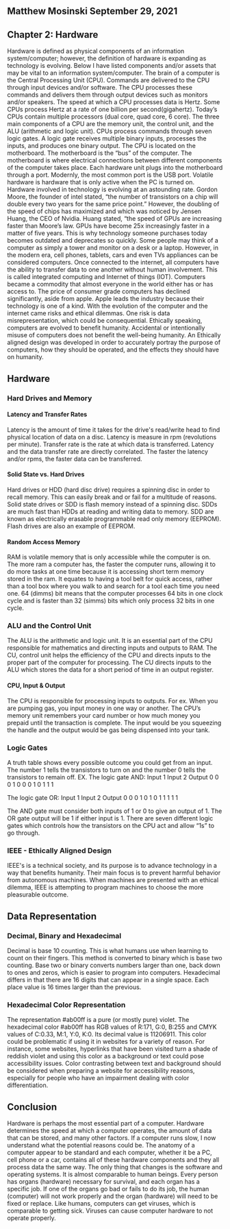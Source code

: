 ## Matthew Mosinski September 29, 2021

## Chapter 2: Hardware 
Hardware is defined as physical components of an information system/computer; however, the definition of hardware is expanding as technology is evolving. Below I have listed components and/or assets that may be vital to an information system/computer.  The brain of a computer is the Central Processing Unit (CPU). Commands are delivered to the CPU through input devices and/or software. The CPU processes these commands and delivers them through output devices such as monitors and/or speakers. The speed at which a CPU processes data is Hertz. Some CPUs process Hertz at a rate of one billion per second(gigahertz). Today’s CPUs contain multiple processors (dual core, quad core, 6 core). The three main components of a CPU are the memory unit, the control unit, and the ALU (arithmetic and logic unit). CPUs process commands through seven logic gates. A logic gate receives multiple binary inputs, processes the inputs, and produces one binary output. The CPU is located on the motherboard. The motherboard is the “bus” of the computer. The motherboard is where electrical connections between different components of the computer takes place. Each hardware unit plugs into the motherboard through a port. Modernly, the most common port is the USB port. Volatile hardware is hardware that is only active when the PC is turned on.
Hardware involved in technology is evolving at an astounding rate. Gordon Moore, the founder of intel stated, “the number of transistors on a chip will double every two years for the same price point.” However, the doubling of the speed of chips has maximized and which was noticed by Jensen Huang, the CEO of Nvidia. Huang stated, “the speed of GPUs are increasing faster than Moore’s law. GPUs have become 25x increasingly faster in a matter of five years. This is why technology someone purchases today becomes outdated and deprecates so quickly.
Some people may think of a computer as simply a tower and monitor on a desk or a laptop. However, in the modern era, cell phones, tablets, cars and even TVs appliances can be considered computers. Once connected to the internet, all computers have the ability to transfer data to one another without human involvement. This is called integrated computing and Internet of things (IOT). Computers became a commodity that almost everyone in the world either has or has access to. The price of consumer grade computers has declined significantly, aside from apple. Apple leads the industry because their technology is one of a kind.
With the evolution of the computer and the internet came risks and ethical dilemmas. One risk is data misrepresentation, which could be consequential. Ethically speaking, computers are evolved to benefit humanity. Accidental or intentionally misuse of computers does not benefit the well-being humanity. An Ethically aligned design was developed in order to accurately portray the purpose of computers, how they should be operated, and the effects they should have on humanity.



## Hardware
### Hard Drives and Memory
#### Latency and Transfer Rates
Latency is the amount of time it takes for the drive's read/write head to find physical location of data on a disc. Latency is measure in rpm (revolutions per minute). Transfer rate is the rate at which data is transferred. Latency and the data transfer rate are directly correlated. The faster the latency and/or rpms, the faster data can be transferred. 

#### Solid State vs. Hard Drives
Hard drives or HDD (hard disc drive) requires a spinning disc in order to recall memory. This can easily break and or fail for a multitude of reasons. Solid state drives or SDD is flash memory instead of a spinning disc. SDDs are much fast than HDDs at reading and writing data to memory. SDD are known as electrically erasable programmable read only memory (EEPROM). Flash drives are also an example of EEPROM.

#### Random Access Memory
RAM is volatile memory that is only accessible while the computer is on. The more ram a computer has, the faster the computer runs, allowing it to do more tasks at one time because it is accessing short term memory stored in the ram. It equates to having a tool belt for quick access, rather than a tool box where you walk to and search for a tool each time you need one. 64 (dimms) bit means that the computer processes 64 bits in one clock cycle and is faster than 32 (simms) bits which only process 32 bits in one cycle.

### ALU and the Control Unit
The ALU is the arithmetic and logic unit. It is an essential part of the CPU responsible for mathematics and directing inputs and outputs to RAM. The CU, control unit helps the efficiency of the CPU and directs inputs to the proper part of the computer for processing. The CU directs inputs to the ALU which stores the data for a short period of time in an output register.

#### CPU, Input & Output
The CPU is responsible for processing inputs to outputs. For ex. When you are pumping gas, you input money in one way or another. The CPU’s memory unit remembers your card number or how much money you prepaid until the transaction is complete. The input would be you squeezing the handle and the output would be gas being dispensed into your tank.

### Logic Gates
A truth table shows every possible outcome you could get from an input. The number 1 tells the transistors to turn on and the number 0 tells the transistors to remain off. EX.
The logic gate AND:
Input 1		Input 2		Output
0		      0		      0
1		      0		      0
0		      1		      0
1		      1		      1

The logic gate OR:
Input 1		Input 2		Output
0		      0		      0
1		      0		      1
0		      1		      1
1		      1		      1

The AND gate must consider both inputs of 1 or 0 to give an output of 1. The OR gate output will be 1 if either input is 1. There are seven different logic gates which controls how the transistors on the CPU act and allow “1s” to go through.

### IEEE - Ethically Aligned Design
IEEE's is a technical society, and its purpose is to advance technology in a way that benefits humanity. Their main focus is to prevent harmful behavior from autonomous machines. When machines are presented with an ethical dilemma, IEEE is attempting to program machines to choose the more pleasurable outcome.

## Data Representation
### Decimal, Binary and Hexadecimal
Decimal is base 10 counting. This is what humans use when learning to count on their fingers. This method is converted to binary which is base two counting. Base two or binary converts numbers larger than one, back down to ones and zeros, which is easier to program into computers. Hexadecimal differs in that there are 16 digits that can appear in a single space. Each place value is 16 times larger than the previous.
### Hexadecimal Color Representation
The representation #ab00ff is a pure (or mostly pure) violet. The hexadecimal color #ab00ff has RGB values of R:171, G:0, B:255 and CMYK values of C:0.33, M:1, Y:0, K:0. Its decimal value is 11206911. This color could be problematic if using it in websites for a variety of reason. For instance, some websites, hyperlinks that have been visited turn a shade of reddish violet and using this color as a background or text could pose accessibility issues. Color contrasting between text and background should be considered when preparing a website for accessibility reasons, especially for people who have an impairment dealing with color differentiation.
## Conclusion
Hardware is perhaps the most essential part of a computer. Hardware determines the speed at which a computer operates, the amount of data that can be stored, and many other factors. If a computer runs slow, I now understand what the potential reasons could be.  The anatomy of a computer appear to be standard and each computer, whether it be a PC, cell phone or a car, contains all of these hardware components and they all process data the same way. The only thing that changes is the software and operating systems. It is almost comparable to human beings. Every person has organs (hardware) necessary for survival, and each organ has a specific job. If one of the organs go bad or fails to do its job, the human (computer) will not work properly and the organ (hardware) will need to be fixed or replace. Like humans, computers can get viruses, which is comparable to getting sick. Viruses can cause computer hardware to not operate properly.
